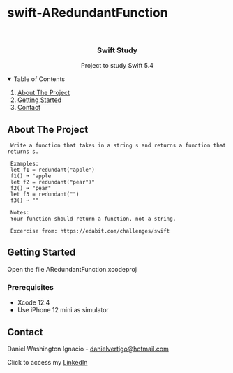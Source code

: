 # swift-ARedundantFunction

<!-- PROJECT LOGO -->
<br />
<p align="center">

  <h3 align="center">Swift Study</h3>
  <p align="center">
    Project to study Swift 5.4
  </p>
</p>



<!-- TABLE OF CONTENTS -->
<details open="open">
  <summary>Table of Contents</summary>
  <ol>
    <li>
      <a href="#about-the-project">About The Project</a>
    </li>
    <li>
      <a href="#getting-started">Getting Started</a>
    </li>
    <li><a href="#contact">Contact</a></li>
  </ol>
</details>



<!-- ABOUT THE PROJECT -->
## About The Project
 
  
     Write a function that takes in a string s and returns a function that returns s.
     
     Examples:
     let f1 = redundant("apple")
     f1() ➞ "apple
     let f2 = redundant("pear")"
     f2() ➞ "pear"
     let f3 = redundant("")
     f3() ➞ ""
     
     Notes:
     Your function should return a function, not a string.

     Excercise from: https://edabit.com/challenges/swift


<!-- GETTING STARTED -->
## Getting Started

Open the file ARedundantFunction.xcodeproj 

### Prerequisites

* Xcode 12.4
* Use iPhone 12 mini as simulator 

<!-- CONTACT -->
## Contact

Daniel Washington Ignacio - danielvertigo@hotmail.com

Click to access my [LinkedIn](https://www.linkedin.com/in/daniel-washington-ignacio-ab439b164/)
